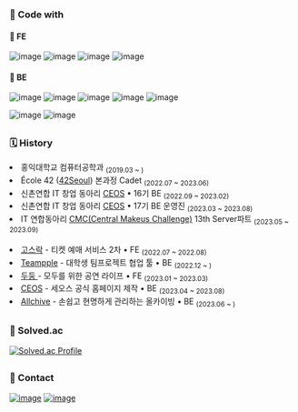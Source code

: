 
### 🚀 Code with

#### 📌 FE
  ![image](https://img.shields.io/badge/TypeScript-007ACC?style=flat-square&logo=typescript&logoColor=white)
  ![image](https://img.shields.io/badge/React-20232A?style=flat-square&logo=react&logoColor=61DAFB)
  ![image](https://img.shields.io/badge/React%20Query-FF4154?style=flat-square&logo=React%20Query&logoColor=white)
  ![image](https://img.shields.io/badge/Storybook-FF4785?style=flat-square&logo=Storybook&logoColor=white)
  <br>
  
#### 📌 BE
  ![image](https://img.shields.io/badge/Spring-6DB33F?style=flat-squaree&logo=spring&logoColor=white)
  ![image](https://img.shields.io/badge/Spring_Boot-F2F4F9?style=flat-square&logo=spring-boot)
  ![image](https://img.shields.io/badge/MySQL-005C84?style=flat-square&logo=mysql&logoColor=white)
  ![image](https://img.shields.io/badge/Redis-DC382D?style=flat-square&logo=Redis&logoColor=white)
  ![image](https://img.shields.io/badge/django-118414?style=flat-square&logo=django&logoColor=white)
  <br>
  
  ![image](https://img.shields.io/badge/Docker-2CA5E0?style=flat-square&logo=docker&logoColor=white)
  ![image](https://img.shields.io/badge/AWS-%23FF9900.svg?style=flat-square&logo=amazon-aws&logoColor=white)

<h2></h2>

### 🗓 History

  <li> 홍익대학교 컴퓨터공학과 <sub>(2019.03 ~ )</sub></li>
  <li> École 42 (<a href="https://42seoul.kr/seoul42/main/view">42Seoul</a>) 본과정 Cadet <sub>(2022.07 ~ 2023.06)</sub></li>
  <li> 신촌연합 IT 창업 동아리 <a href="https://github.com/CEOS16th-VOTE/django-vote-16th">CEOS</a> • 16기 BE <sub>(2022.09 ~ 2023.02)</sub></li>
  <li> 신촌연합 IT 창업 동아리 <a href="https://github.com/CEOS-Developers">CEOS</a> • 17기 BE 운영진 <sub>(2023.03 ~ 2023.08)</sub></li>
  <li> IT 연합동아리 <a href="https://github.com/Central-MakeUs">CMC(Central Makeus Challenge)</a> 13th Server파트 <sub>(2023.05 ~ 2023.09)</sub></li>
  <br>

  <li> <a href="https://github.com/Gosrock/Ticket-Front-22th">고스락</a> -  티켓 예매 서비스 2차 • FE <sub> (2022.07 ~ 2022.08)</sub></li>
  <li> <a href="https://github.com/teampuls/Teamplus-Backend">Teampple</a> - 대학생 팀프로젝트 협업 툴 • BE <sub>(2022.12 ~ )</sub></li>
  <li> <a href="https://github.com/Gosrock/DuDoong-Front"> 두둥 </a> - 모두를 위한 공연 라이프 • FE <sub>(2023.01 ~ 2023.03)</sub></li>
  <li> <a href="https://github.com/CEOS-Developers/CEOS-BE">CEOS</a> - 세오스 공식 홈페이지 제작 • BE <sub>(2023.04 ~ 2023.08)</sub></li>
  <li> <a href="https://github.com/Central-MakeUs/AllChive_Server">Allchive</a> - 손쉽고 현명하게 관리하는 올카이빙 • BE <sub>(2023.06 ~ )</sub></li>

<h2></h2>

### 🏅 Solved.ac
  [![Solved.ac Profile](http://mazassumnida.wtf/api/v2/generate_badge?boj=wjdtkdgns329)](https://solved.ac/wjdtkdgns329)
  
<h2></h2>  
  
###  📩 Contact 
  <a href="https://github.com/wjdtkdgns">![image](https://img.shields.io/badge/GitHub-100000?style=flat-square&logo=github&logoColor=white)</a>
  <a href="https://wtg1026.tistory.com/">![image](https://img.shields.io/badge/Tistory-184D66?style=flat-square&logo=Telegraph&logoColor=white)</a>

